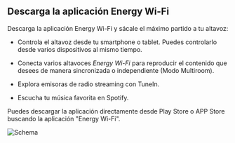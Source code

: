 ## Descarga la aplicación Energy Wi-Fi

Descarga la aplicación Energy Wi-Fi y sácale el máximo partido a tu altavoz:

- Controla el altavoz desde tu smartphone o tablet. Puedes controlarlo desde varios dispositivos al mismo tiempo.

- Conecta varios altavoces *Energy Wi-Fi* para reproducir el contenido que desees de manera sincronizada o independiente (Modo Multiroom).

- Explora emisoras de radio streaming con TuneIn.

- Escucha tu música favorita en Spotify.

Puedes descargar la aplicación directamente desde Play Store o APP Store buscando la aplicación "Energy Wi-Fi". 

![Schema](http://static.energysistem.com/images/manuals/42677/56e8291819a19.jpg) 










